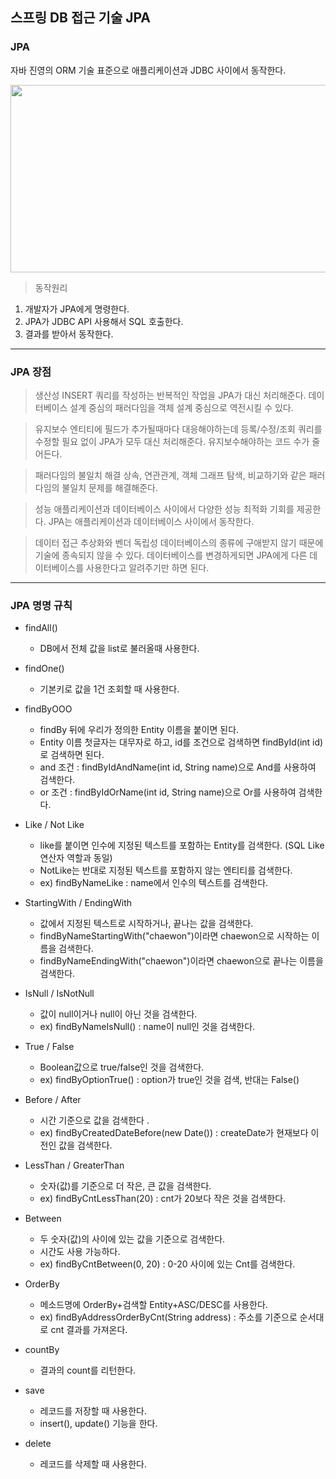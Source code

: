 ## 스프링 DB 접근 기술 JPA

### JPA

자바 진영의 ORM 기술 표준으로 애플리케이션과 JDBC 사이에서 동작한다. 

<img src="https://user-images.githubusercontent.com/97737822/218313587-eb806f99-1d5d-41b5-8217-2a83760ee078.png" width="700" height="300" />

> 동작원리
1. 개발자가 JPA에게 명령한다.
2. JPA가 JDBC API 사용해서 SQL 호출한다.
3. 결과를 받아서 동작한다. 

<hr/>

### JPA 장점

> 생산성
INSERT 쿼리를 작성하는 반복적인 작업을 JPA가 대신 처리해준다. 
데이터베이스 설계 중심의 패러다임을 객체 설계 중심으로 역전시킬 수 있다.

> 유지보수
엔티티에 필드가 추가될때마다 대응해야하는데 등록/수정/조회 쿼리를 수정할 필요 없이 JPA가 모두 대신 처리해준다.
유지보수해야하는 코드 수가 줄어든다.

>패러다임의 불일치 해결
상속, 연관관계, 객체 그래프 탐색, 비교하기와 같은 패러다임의 불일치 문제를 해결해준다.

> 성능
애플리케이션과 데이터베이스 사이에서 다양한 성능 최적화 기회를 제공한다. 
JPA는 애플리케이션과 데이터베이스 사이에서 동작한다.

> 데이터 접근 추상화와 벤더 독립성
데이터베이스의 종류에 구애받지 않기 때문에 기술에 종속되지 않을 수 있다. 
데이터베이스를 변경하게되면 JPA에게 다른 데이터베이스를 사용한다고 알려주기만 하면 된다.

<hr/>

### JPA 명명 규칙

- findAll()
	- DB에서 전체 값을 list로 불러올때 사용한다. 

- findOne()
	- 기본키로 값을 1건 조회할 때 사용한다. 

- findByOOO
	- findBy 뒤에 우리가 정의한 Entity 이름을 붙이면 된다.
	- Entity 이름 첫글자는 대무자로 하고, id를 조건으로 검색하면 findById(int id)로 검색하면 된다.
	- and 조건 : findByIdAndName(int id, String name)으로 And를 사용하여 검색한다. 
	- or 조건 : findByIdOrName(int id, String name)으로 Or를 사용하여 검색한다.

- Like / Not Like
	- like를 붙이면 인수에 지정된 텍스트를 포함하는 Entity를 검색한다. (SQL Like 연산자 역할과 동일)
	- NotLike는 반대로 지정된 텍스트를 포함하지 않는 엔티티를 검색한다.
	- ex) findByNameLike : name에서 인수의 텍스트를 검색한다. 

- StartingWith / EndingWith
	- 값에서 지정된 텍스트로 시작하거나, 끝나는 값을 검색한다. 
	- findByNameStartingWith("chaewon")이라면 chaewon으로 시작하는 이름을 검색한다. 
	- findByNameEndingWith("chaewon")이라면 chaewon으로 끝나는 이름을 검색한다. 

- IsNull / IsNotNull
	- 값이 null이거나 null이 아닌 것을 검색한다. 
	- ex) findByNameIsNull() : name이 null인 것을 검색한다. 

- True / False
	- Boolean값으로 true/false인 것을 검색한다. 
	- ex) findByOptionTrue() : option가 true인 것을 검색, 반대는 False()

- Before / After
	- 시간 기준으로 값을 검색한다 .
	- ex) findByCreatedDateBefore(new Date()) : createDate가 현재보다 이전인 값을 검색한다.

- LessThan / GreaterThan
	- 숫자(값)를 기준으로 더 작은, 큰 값을 검색한다. 
	- ex) findByCntLessThan(20) : cnt가 20보다 작은 것을 검색한다.

- Between 
	- 두 숫자(값)의 사이에 있는 값을 기준으로 검색한다. 
	- 시간도 사용 가능하다. 
	- ex) findByCntBetween(0, 20) : 0-20 사이에 있는 Cnt를 검색한다. 

- OrderBy
	- 메소드명에 OrderBy+검색할 Entity+ASC/DESC를 사용한다.
	- ex) findByAddressOrderByCnt(String address) : 주소를 기준으로 순서대로 cnt 결과를 가져온다. 

- countBy
	- 결과의 count를 리턴한다. 

- save
	- 레코드를 저장할 때 사용한다. 
	- insert(), update() 기능을 한다. 

- delete
	- 레코드를 삭제할 때 사용한다. 
